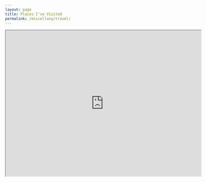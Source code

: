 ```yaml
---
layout: page
title: Places I've Visited
permalink: /miscellany/travel/
---
```


<iframe src="https://www.google.com/maps/d/embed?mid=15JUmRS40Zj5_SjHUJiP29KLXepbVccOX&hl=en" width="640" height="480"></iframe>
